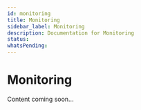 ```yaml
---
id: monitoring
title: Monitoring
sidebar_label: Monitoring
description: Documentation for Monitoring
status: 
whatsPending: 
---
```


# Monitoring

Content coming soon...

